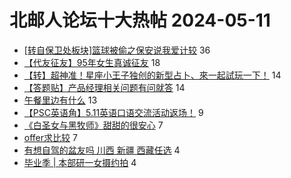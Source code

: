 # 北邮人论坛十大热帖 2024-05-11

- [[转自保卫处板块]篮球被偷之保安说我爱计较](https://bbs.byr.cn/article/Talking/6417203) 36
- [【代友征友】95年女生真诚征友](https://bbs.byr.cn/article/Friends/2053057) 18
- [【转】超神准！星座小王子独创的新型占卜、來一起試玩一下！](https://bbs.byr.cn/article/Constellations/326533) 14
- [【答题贴】产品经理相关问题有问就答](https://bbs.byr.cn/article/WorkLife/1214560) 14
- [午餐里边有什么](https://bbs.byr.cn/article/Picture/3362111) 13
- [【PSC英语角】5.11英语口语交流活动返场！](https://bbs.byr.cn/article/EnglishBar/75630) 9
- [《白圣女与黑牧师》甜甜的很安心](https://bbs.byr.cn/article/Comic/633640) 7
- [offer求比较](https://bbs.byr.cn/article/Job/2211700) 7
- [有想自驾的盆友吗 川西 新疆 西藏任选](https://bbs.byr.cn/article/Travel/147552) 4
- [毕业季 | 本部研一女摄约拍](https://bbs.byr.cn/article/Photo/278094) 4


